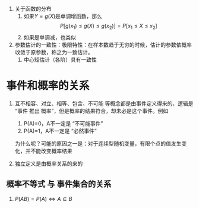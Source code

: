 1. 关于函数的分布
   1. 如果$Y=g(X)$是单调增函数，那么
   $$P[g(x_1)\le g(X)\le g(x_2)]=P[x_1\le X\le x_2]$$
   1. 如果是单调减，也类似
2. 参数估计的一致性：极限特性：在样本数趋于无穷的时候，估计的参数依概率收敛于原参数，称之为一致估计。
   1. 中心矩估计（各阶）具有一致性

# 事件和概率的关系
1. 互不相容、对立、相等、包含、不可能 等概念都是由事件定义得来的，逻辑是 “事件 推出 概率”，但是概率的结果符合，却未必是这个事件。例如
   1. P(A)=0，A不一定是 “不可能事件”
   2. P(A)=1，A不一定是 “必然事件”

   为什么呢？可能的原因之一是：对于连续型随机变量，有限个点的值发生变化，并不能改变概率结果
2. 独立定义是由概率关系的来的

## 概率不等式 与 事件集合的关系
1. $P(AB)=P(A)\Leftrightarrow A\subseteq B$